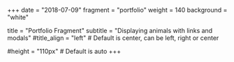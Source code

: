 +++
date = "2018-07-09"
fragment = "portfolio"
weight = 140
background = "white"

title = "Portfolio Fragment"
subtitle = "Displaying animals with links and modals"
#title_align = "left" # Default is center, can be left, right or center

#height = "110px" # Default is auto
+++
